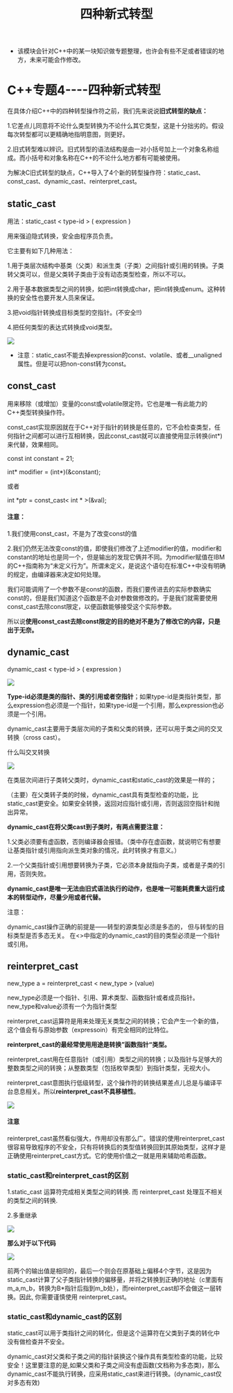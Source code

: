 ﻿---
layout: post
title:  "四种新式转型"
data: 星期一, 17. 二月 2020 03:57下午 
categories: C++
tags: 专题
---
* 该模块会针对C++中的某一块知识做专题整理，也许会有些不足或者错误的地方，未来可能会作修改。

# C++专题4----四种新式转型

在具体介绍C++中的四种转型操作符之前，我们先来说说**旧式转型的缺点：**

1.它差点儿同意将不论什么类型转换为不论什么其它类型，这是十分拙劣的。假设每次转型都可以更精确地指明意图，则更好。

2.旧式转型难以辨识。旧式转型的语法结构是由一对小括号加上一个对象名称组成。而小括号和对象名称在C++的不论什么地方都有可能被使用。

为解决C旧式转型的缺点，C++导入了4个新的转型操作符：static_cast、const_cast、dynamic_cast、reinterpret_cast。


## static_cast
用法：static_cast < type-id > ( expression )

用来强迫隐式转换，安全由程序员负责。

它主要有如下几种用法：

1.用于类层次结构中基类（父类）和派生类（子类）之间指针或引用的转换。子类转父类可以，但是父类转子类由于没有动态类型检查，所以不可以。

2.用于基本数据类型之间的转换，如把int转换成char，把int转换成enum。这种转换的安全性也要开发人员来保证。

3.把void指针转换成目标类型的空指针。(不安全!!)

4.把任何类型的表达式转换成void类型。

![](https://github.com/LLLibra/LLLibra.github.io/raw/master/_posts/imgs/20200217-161751.png)

* 注意：static_cast不能去掉expression的const、volatile、或者__unaligned属性。但是可以把non-const转为const。


## const_cast
用来移除（或增加）变量的const或volatile限定符。它也是唯一有此能力的C++类型转换操作符。

const_cast实现原因就在于C++对于指针的转换是任意的，它不会检查类型，任何指针之间都可以进行互相转换，因此const_cast就可以直接使用显示转换(int*)来代替，效果相同。

const int constant = 21;

int* modifier = (int*)(&constant);

或者

int *ptr = const_cast< int * >(&val);

#### 注意：
1.我们使用const_cast，不是为了改变const的值

2.我们仍然无法改变const的值，即使我们修改了上述modifier的值，modifier和constant的地址也是同一个，但是输出的发现它俩并不同。为modifier赋值在IBM的C++指南称为“未定义行为”。所谓未定义，是说这个语句在标准C++中没有明确的规定，由编译器来决定如何处理。

我们可能调用了一个参数不是const的函数，而我们要传进去的实际参数确实const的，但是我们知道这个函数是不会对参数做修改的。于是我们就需要使用const_cast去除const限定，以便函数能够接受这个实际参数。

所以说**使用const_cast去除const限定的目的绝对不是为了修改它的内容，只是出于无奈。**

## dynamic_cast
dynamic_cast < type-id > ( expression )

![](https://github.com/LLLibra/LLLibra.github.io/raw/master/_posts/imgs/20200217-223959.png)

**Type-id必须是类的指针、类的引用或者空指针**；如果type-id是类指针类型，那么expression也必须是一个指针，如果type-id是一个引用，那么expression也必须是一个引用。

dynamic_cast主要用于类层次间的子类和父类的转换，还可以用于类之间的交叉转换（cross cast）。
>
什么叫交叉转换
>
![](https://github.com/LLLibra/LLLibra.github.io/raw/master/_posts/imgs/20200217-172609.png)

在类层次间进行子类转父类时，dynamic_cast和static_cast的效果是一样的；

（主要）在父类转子类的时候，dynamic_cast具有类型检查的功能，比static_cast更安全。如果安全转换，返回对应指针或引用，否则返回空指针和抛出异常。

**dynamic_cast在将父类cast到子类时，有两点需要注意：**

1.父类必须要有虚函数，否则编译器会报错。（类中存在虚函数，就说明它有想要让基类指针或引用指向派生类对象的情况，此时转换才有意义。）

2.一个父类指针或引用想要转换为子类，它必须本身就指向子类，或者是子类的引用，否则失败。

**dynamic_cast是唯一无法由旧式语法执行的动作，也是唯一可能耗费重大运行成本的转型动作，尽量少用或者代替。**

注意：

dynamic_cast操作正确的前提是——转型的源类型必须是多态的， 但与转型的目标类型是否多态无关。 在<>中指定的dynamic_cast的目的类型必须是一个指针或引用。


## reinterpret_cast
new_type a = reinterpret_cast < new_type >  (value)

new_type必须是一个指针、引用、算术类型、函数指针或者成员指针。new_type和value必须有一个为指针类型

reinterpret_cast运算符是用来处理无关类型之间的转换；它会产生一个新的值，这个值会有与原始参数（expressoin）有完全相同的比特位。

**reinterpret_cast的最经常使用用途是转换”函数指针“类型。**

reinterpret_cast用在任意指针（或引用）类型之间的转换；以及指针与足够大的整数类型之间的转换；从整数类型（包括枚举类型）到指针类型，无视大小。

reinterpret_cast意图执行低级转型，这个操作符的转换结果差点儿总是与编译平台息息相关。所以**reinterpret_cast不具移植性**。

![](https://github.com/LLLibra/LLLibra.github.io/raw/master/_posts/imgs/20200217-175910.png)

#### 注意
reinterpret_cast虽然看似强大，作用却没有那么广。错误的使用reinterpret_cast很容易导致程序的不安全，只有将转换后的类型值转换回到其原始类型，这样才是正确使用reinterpret_cast方式。它的使用价值之一就是用来辅助哈希函数。


### static_cast和reinterpret_cast的区别
1.static_cast 运算符完成相关类型之间的转换. 而 reinterpret_cast 处理互不相关的类型之间的转换.

2.多重继承

![](https://github.com/LLLibra/LLLibra.github.io/raw/master/_posts/imgs/20200217-164227.png)

**那么对于以下代码**

![](https://github.com/LLLibra/LLLibra.github.io/raw/master/_posts/imgs/20200217-164259.png)

前两个的输出值是相同的，最后一个则会在原基础上偏移4个字节，这是因为static_cast计算了父子类指针转换的偏移量，并将之转换到正确的地址（c里面有m_a,m_b，转换为B*指针后指到m_b处），而reinterpret_cast却不会做这一层转换。因此, 你需要谨慎使用 reinterpret_cast。

### static_cast和dynamic_cast的区别
static_cast可以用于类指针之间的转化，但是这个运算符在父类到子类的转化中没有做检查并不安全。

dynamic_cast对父类和子类之间的指针装换这个操作具有类型检查的功能，比较安全！这里要注意的是,如果父类和子类之间没有虚函数(文档称为多态类)，那么dynamic_cast不能执行转换，应采用static_cast来进行转换。(dynamic_cast仅对多态有效)
















